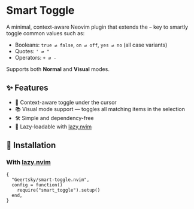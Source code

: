 # Smart Toggle

A minimal, context-aware Neovim plugin that extends the `~` key to smartly toggle common values such as:

- Booleans: `true ⇄ false`, `on ⇄ off`, `yes ⇄ no` (all case variants)
- Quotes: `' ⇄ "`
- Operators: `+ ⇄ -`

Supports both **Normal** and **Visual** modes.

## ✨ Features

- 🧠 Context-aware toggle under the cursor
- 📚 Visual mode support — toggles all matching items in the selection
- 🛠 Simple and dependency-free
- 🐢 Lazy-loadable with [lazy.nvim](https://github.com/folke/lazy.nvim)

## 🔧 Installation

### With [lazy.nvim](https://github.com/folke/lazy.nvim)

```
{
  "Geertsky/smart-toggle.nvim",
  config = function()
    require("smart_toggle").setup()
  end,
}
```
